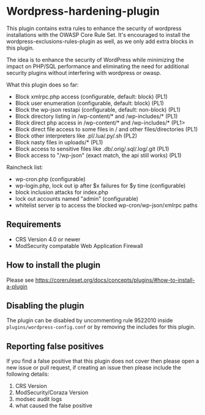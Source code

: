 # Wordpress-hardening-plugin
This plugin contains extra rules to enhance the security of wordpress installations with the OWASP Core Rule Set.
It's encouraged to install the wordpress-exclusions-rules-plugin as well, as we only add extra blocks in this plugin.

The idea is to enhance the security of WordPress while minimizing the impact on PHP/SQL performance and eliminating the need for additional security plugins without interfering with wordpress or owasp.

What this plugin does so far:
- Block xmlrpc.php access (configurable, default: block) (PL1)
- Block user enumeration (configurable, default: block) (PL1)
- Block the wp-json restapi (configurable, default: non-block) (PL1)
- Block directory listing in /wp-content/* and /wp-includes/* (PL1)
- Block direct php access in /wp-content/* and /wp-includes/* (PL1>
- Block direct file access to some files in / and other files/directories (PL1)
- Block other interpreters like .pl/.lua/.py/.sh (PL2)
- Block nasty files in uploads/* (PL1)
- Block access to sensitive files like .db/.orig/.sql/.log/.git (PL1)
- Block access to "/wp-json" (exact match, the api still works) (PL1)

Raincheck list:
- wp-cron.php (configurable)
- wp-login.php, lock out ip after $x failures for $y time (configurable)
- block inclusion attacks for index.php
- lock out accounts named "admin" (configurable)
- whitelist server ip to access the blocked wp-cron/wp-json/xmlrpc paths

## Requirements
- CRS Version 4.0 or newer
- ModSecurity compatable Web Application Firewall

## How to install the plugin

Please see https://coreruleset.org/docs/concepts/plugins/#how-to-install-a-plugin

## Disabling the plugin
The plugin can be disabled by uncommenting rule 9522010 inside ``plugins/wordpress-config.conf`` or by removing the includes for this plugin.

## Reporting false positives
If you find a false positive that this plugin does not cover then please open a new issue or pull request, if creating an issue then please include the following details:

1. CRS Version
2. ModSecurity/Coraza Version
3. modsec audit logs
4. what caused the false positive


